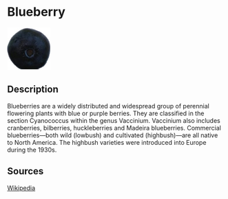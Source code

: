# Blueberry

![Blueberry](https://raw.githubusercontent.com/lepuzz03/fruit_datasets/master/blueberry/datasets/Blueberry_1.jpg)

## Description

Blueberries are a widely distributed and widespread group of perennial flowering plants with blue or purple berries. They are classified in the section Cyanococcus within the genus Vaccinium. Vaccinium also includes cranberries, bilberries, huckleberries and Madeira blueberries. Commercial blueberries—both wild (lowbush) and cultivated (highbush)—are all native to North America. The highbush varieties were introduced into Europe during the 1930s.

## Sources
[Wikipedia](https://en.wikipedia.org/wiki/Blueberry)
